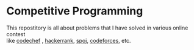 # Competitive Programming
This repostitory is all about problems that I have solved in various online contest  
like [codechef] , [hackerrank], [spoj], [codeforces], etc.

[codechef]:https://www.codechef.com
[hackerrank]:https://www.hackerrank.com
[spoj]:https://www.spoj.com
[codeforces]:https://www.spoj.com